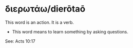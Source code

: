 # διερωτάω/dierōtaō
This word is an action. It is a verb.

* This word means to learn something by asking questions.

See: Acts 10:17
